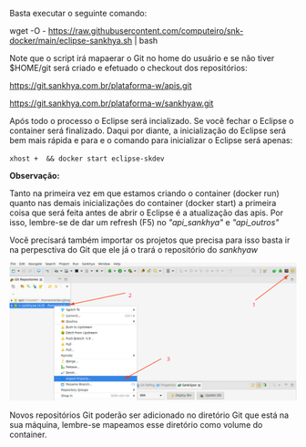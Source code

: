 Basta executar o seguinte comando:

wget -O - https://raw.githubusercontent.com/computeiro/snk-docker/main/eclipse-sankhya.sh | bash


Note que o script irá mapaerar o Git no home do usuário e se não tiver $HOME/git será criado e efetuado o checkout dos repositórios:

https://git.sankhya.com.br/plataforma-w/apis.git

https://git.sankhya.com.br/plataforma-w/sankhyaw.git


Após todo o processo o Eclipse será incializado. Se você fechar o Eclipse o container será finalizado. Daqui por diante, a inicialização do Eclipse será bem mais rápida e para e o comando para inicializar o Eclipse será apenas:

`xhost +  && docker start eclipse-skdev`


**Observação:**

Tanto na primeira vez em que estamos criando o container (docker run)  quanto nas demais inicializações do container (docker start) a primeira coisa que será feita antes de abrir o Eclipse é a atualização das apis. Por isso, lembre-se de dar um refresh (F5) no _"api_sankhya"_ e _"api_outros"_ 

Você precisará também importar os projetos que precisa para isso basta ir na perpesctiva do Git que ele já o trará o repositório do _sankhyaw_

![Importe os projetos do Sankhya Om](docs/eclipse_perpectiva_git.png)

Novos repositórios Git poderão ser adicionado no diretório Git que está na sua máquina, lembre-se mapeamos esse diretório como volume do container.
